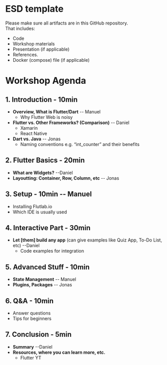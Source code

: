 # ESD template

Please make sure all artifacts are in this GitHub repository.  
That includes:

- Code
- Workshop materials
- Presentation (if applicable)
- References.
- Docker (compose) file (if applicable)

# Workshop Agenda

## 1. Introduction - 10min
- **Overview, What is Flutter/Dart** -- Manuel
  - Why Flutter Web is noisy
- **Flutter vs. Other Frameworks? (Comparison)** -- Daniel
  - Xamarin
  - React Native
- **Dart vs. Java** -- Jonas
  - Naming conventions e.g. “int_counter” and their benefits

## 2. Flutter Basics - 20min
- **What are Widgets?** --Daniel
- **Layoutting: Container, Row, Column, etc** -- Jonas

## 3. Setup - 10min -- Manuel
- Installing Flutlab.io
- Which IDE is usually used

## 4. Interactive Part - 30min
- **Let [them] build any app** (can give examples like Quiz App, To-Do List, etc) --Daniel
  - Code examples for integration

## 5. Advanced Stuff - 10min
- **State Management** -- Manuel
- **Plugins, Packages** -- Jonas

## 6. Q&A - 10min
- Answer questions
- Tips for beginners

## 7. Conclusion - 5min
- **Summary** --Daniel
- **Resources, where you can learn more, etc.**
  - Flutter YT
